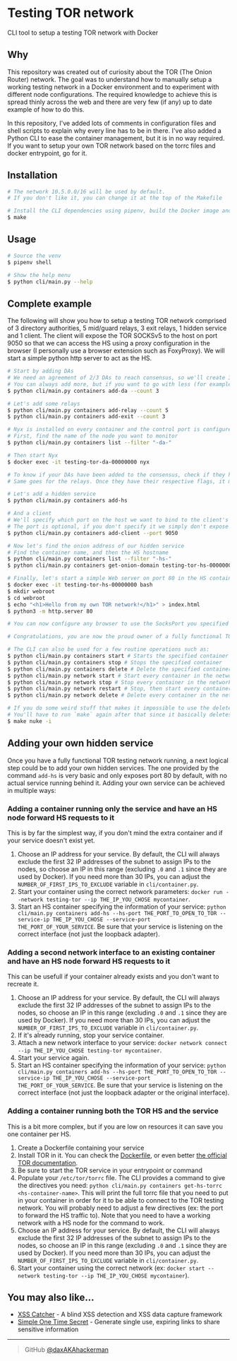 # Testing TOR network
CLI tool to setup a testing TOR network with Docker

## Why

This repository was created out of curiosity about the TOR (The Onion Router) network. The goal was to understand how to manually setup a working testing network in a Docker environment and to experiment with different node configurations. The required knowledge to achieve this is spread thinly across the web and there are very few (if any) up to date example of how to do this. 

In this repository, I've added lots of comments in configuration files and shell scripts to explain why every line has to be in there. I've also added a Python CLI to ease the container management, but it is in no way required. If you want to setup your own TOR network based on the torrc files and docker entrypoint, go for it. 

## Installation

```bash
# The network 10.5.0.0/16 will be used by default. 
# If you don't like it, you can change it at the top of the Makefile

# Install the CLI dependencies using pipenv, build the Docker image and create the Docker volume and network
$ make
```

## Usage

```bash
# Source the venv
$ pipenv shell

# Show the help menu
$ python cli/main.py --help
```

## Complete example

The following will show you how to setup a testing TOR network comprised of 3 directory authorities, 5 mid/guard relays, 3 exit relays, 1 hidden service and 1 client. The client will expose the TOR SOCKSv5 to the host on port 9050 so that we can access the HS using a proxy configuration in the browser (I personally use a browser extension such as FoxyProxy). We will start a simple python http server to act as the HS. 

```bash
# Start by adding DAs
# We need an agreement of 2/3 DAs to reach consensus, so we'll create 3 DAs
# You can always add more, but if you want to go with less (for example 1), you'll have to add 'ConsensusParams AuthDirNumSRVAgreements=1' to docker/torrc.da and run make
$ python cli/main.py containers add-da --count 3

# Let's add some relays
$ python cli/main.py containers add-relay --count 5
$ python cli/main.py containers add-exit --count 3

# Nyx is installed on every container and the control port is configured, so we can use it to monitor your nodes
# First, find the name of the node you want to monitor
$ python cli/main.py containers list --filter "-da-"

# Then start Nyx
$ docker exec -it testing-tor-da-00000000 nyx

# To know if your DAs have been added to the consensus, check if they have the Authority flag using Nyx
# Same goes for the relays. Once they have their respective flags, it means they can be used to build circuits

# Let's add a hidden service
$ python cli/main.py containers add-hs

# And a client
# We'll specify which port on the host we want to bind to the client's SocksPort (9050)
# The port is optional, if you don't specify it we simply don't expose the port to the host
$ python cli/main.py containers add-client --port 9050

# Now let's find the onion address of our hidden service
# Find the container name, and then the HS hostname
$ python cli/main.py containers list --filter "-hs-"
$ python cli/main.py containers get-onion-domain testing-tor-hs-00000000

# Finally, let's start a simple Web server on port 80 in the HS container
$ docker exec -it testing-tor-hs-00000000 bash
$ mkdir webroot
$ cd webroot
$ echo "<h1>Hello from my own TOR network!</h1>" > index.html
$ python3 -m http.server 80

# You can now configure any browser to use the SocksPort you specified when creating the client and you should be able to reach your python http server using the onion hostname from the HS container. 

# Congratulations, you are now the proud owner of a fully functional TOR testing network! 

# The CLI can also be used for a few routine operations such as:
$ python cli/main.py containers start # Starts the specified container
$ python cli/main.py containers stop # Stops the specified container
$ python cli/main.py containers delete # Delete the specified container
$ python cli/main.py network start # Start every container in the network
$ python cli/main.py network stop # Stop every container in the network
$ python cli/main.py network restart # Stop, then start every container in the network
$ python cli/main.py network delete # Delete every container in the network

# If you do some weird stuff that makes it impossible to use the delete-network command successfully, you can use the following command, which should do the trick
# You'll have to run `make` again after that since it basically deletes everything
$ make nuke -i
```

## Adding your own hidden service

Once you have a fully functional TOR testing network running, a next logical step could be to add your own hidden services. The one provided by the command `add-hs` is very basic and only exposes port 80 by default, with no actual service running behind it. Adding your own service can be achieved in multiple ways:

### Adding a container running only the service and have an HS node forward HS requests to it

This is by far the simplest way, if you don't mind the extra container and if your service doesn't exist yet. 

1. Choose an IP address for your service. By default, the CLI will always exclude the first 32 IP addresses of the subnet to assign IPs to the nodes, so choose an IP in this range (excluding `.0` and `.1` since they are used by Docker). If you need more than 30 IPs, you can adjust the `NUMBER_OF_FIRST_IPS_TO_EXCLUDE` variable in `cli/container.py`. 
2. Start your container using the correct network parameters: `docker run --network testing-tor --ip THE_IP_YOU_CHOSE mycontainer`.
3. Start an HS container specifying the information of your service: `python cli/main.py containers add-hs --hs-port THE_PORT_TO_OPEN_TO_TOR --service-ip THE_IP_YOU_CHOSE --service-port THE_PORT_OF_YOUR_SERVICE`. Be sure that your service is listening on the correct interface (not just the loopback adapter). 

### Adding a second network interface to an existing container and have an HS node forward HS requests to it

This can be usefull if your container already exists and you don't want to recreate it. 

1. Choose an IP address for your service. By default, the CLI will always exclude the first 32 IP addresses of the subnet to assign IPs to the nodes, so choose an IP in this range (excluding `.0` and `.1` since they are used by Docker). If you need more than 30 IPs, you can adjust the `NUMBER_OF_FIRST_IPS_TO_EXCLUDE` variable in `cli/container.py`. 
2. If it's already running, stop your service container. 
3. Attach a new network interface to your service: `docker network connect --ip THE_IP_YOU_CHOSE testing-tor mycontainer`.
4. Start your service again.
5. Start an HS container specifying the information of your service: `python cli/main.py containers add-hs --hs-port THE_PORT_TO_OPEN_TO_TOR --service-ip THE_IP_YOU_CHOSE --service-port THE_PORT_OF_YOUR_SERVICE`. Be sure that your service is listening on the correct interface (not just the loopback adapter or the original interface). 

### Adding a container running both the TOR HS and the service

This is a bit more complex, but if you are low on resources it can save you one container per HS. 

1. Create a Dockerfile containing your service
2. Install TOR in it. You can check the [Dockerfile](docker/Dockerfile), or even better [the official TOR documentation](https://community.torproject.org/onion-services/setup/install/).
3. Be sure to start the TOR service in your entrypoint or command
4. Populate your `/etc/tor/torrc` file. The CLI provides a command to give the directives you need: `python cli/main.py containers get-hs-torrc <hs-container-name>`. This will print the full torrc file that you need to put in your container in order for it to be able to connect to the TOR testing network. You will probably need to adjust a few directives (ex: the port to forward the HS traffic to). Note that you need to have a working network with a HS node for the command to work. 
5. Choose an IP address for your service. By default, the CLI will always exclude the first 32 IP addresses of the subnet to assign IPs to the nodes, so choose an IP in this range (excluding `.0` and `.1` since they are used by Docker). If you need more than 30 IPs, you can adjust the `NUMBER_OF_FIRST_IPS_TO_EXCLUDE` variable in `cli/container.py`. 
6. Start your container using the correct network (ex: `docker start --network testing-tor --ip THE_IP_YOU_CHOSE mycontainer`).

## You may also like...

- [XSS Catcher](https://github.com/daxAKAhackerman/XSS-Catcher) - A blind XSS detection and XSS data capture framework
- [Simple One Time Secret](https://github.com/daxAKAhackerman/simple-one-time-secret) - Generate single use, expiring links to share sensitive information

---

> GitHub [@daxAKAhackerman](https://github.com/daxAKAhackerman/)
